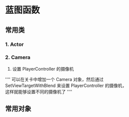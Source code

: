 # 蓝图函数

## 常用类

### 1. Actor



### 2. Camera

1. 设置 PlayerController 的摄像机

''''
可以在关卡中增加一个 Camera 对象，然后通过<br/>
SetViewTargetWithBlend 来设置 PlayerController 的摄像机，<br/>
这样就能够设置不同的摄像机了
''''

## 常用对象
